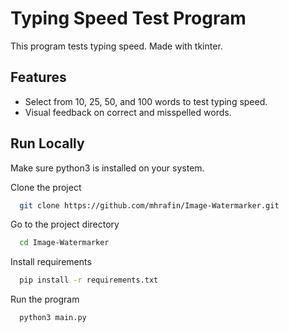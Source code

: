
# Typing Speed Test Program
This program tests typing speed. Made with tkinter.


## Features
- Select from 10, 25, 50, and 100 words to test typing speed.
- Visual feedback on correct and misspelled words.



## Run Locally

Make sure python3 is installed on your system.

Clone the project

```bash
  git clone https://github.com/mhrafin/Image-Watermarker.git
```

Go to the project directory

```bash
  cd Image-Watermarker
```

Install requirements

```bash
  pip install -r requirements.txt
```

Run the program

```bash
  python3 main.py
```

